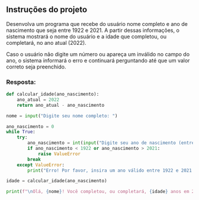 ## Instruções do projeto
Desenvolva um programa que recebe do usuário nome completo e ano de nascimento que seja entre 1922 e 2021.
A partir dessas informações, o sistema mostrará o nome do usuário e a idade que completou, ou completará, no ano atual (2022).

Caso o usuário não digite um número ou apareça um inválido no campo do ano, o sistema informará o erro e continuará perguntando até que um valor correto seja preenchido.

### Resposta:
```python
def calcular_idade(ano_nascimento):
    ano_atual = 2022
    return ano_atual - ano_nascimento

nome = input("Digite seu nome completo: ")

ano_nascimento = 0
while True:
    try:
        ano_nascimento = int(input("Digite seu ano de nascimento (entre 1922 e 2021): "))
        if ano_nascimento < 1922 or ano_nascimento > 2021:
            raise ValueError
        break
    except ValueError:
        print("Erro! Por favor, insira um ano válido entre 1922 e 2021.")

idade = calcular_idade(ano_nascimento)

print(f"\nOlá, {nome}! Você completou, ou completará, {idade} anos em 2022.")
